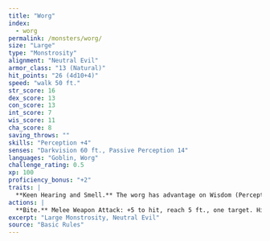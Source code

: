 ```yaml
---
title: "Worg"
index:
  - worg
permalink: /monsters/worg/
size: "Large"
type: "Monstrosity"
alignment: "Neutral Evil"
armor_class: "13 (Natural)"
hit_points: "26 (4d10+4)"
speed: "walk 50 ft."
str_score: 16
dex_score: 13
con_score: 13
int_score: 7
wis_score: 11
cha_score: 8
saving_throws: ""
skills: "Perception +4"
senses: "Darkvision 60 ft., Passive Perception 14"
languages: "Goblin, Worg"
challenge_rating: 0.5
xp: 100
proficiency_bonus: "+2"
traits: |
  **Keen Hearing and Smell.** The worg has advantage on Wisdom (Perception) checks that rely on hearing or smell.
actions: |
  **Bite.** Melee Weapon Attack: +5 to hit, reach 5 ft., one target. Hit: 10 (2d6 + 3) piercing damage. If the target is a creature, it must succeed on a DC 13 Strength saving throw or be knocked prone.
excerpt: "Large Monstrosity, Neutral Evil"
source: "Basic Rules"
---
```

